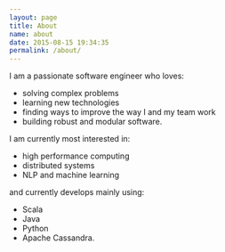 ```yaml
---
layout: page
title: About
name: about
date: 2015-08-15 19:34:35
permalink: /about/
---
```


I am a passionate software engineer who loves:

* solving complex problems
* learning new technologies
* finding ways to improve the way I and my team work
* building robust and modular software.

I am currently most interested in:

* high performance computing
* distributed systems
* NLP and machine learning

and currently develops mainly using:

* Scala
* Java
* Python
* Apache Cassandra.

